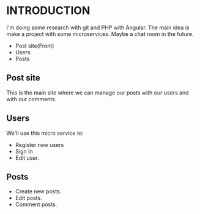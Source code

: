 # INTRODUCTION

I'm doing some research with git and PHP with Angular. The main idea is make a project with some microservices.
Maybe a chat room in the future.

  * Post site(Front)
  * Users
  * Posts

## Post site
This is the main site where we can manage our posts with our users and with our comments.

## Users
We'll use this micro service to:
  * Register new users
  * Sign In
  * Edit user.

## Posts
  * Create new posts.
  * Edit posts.
  * Comment posts.